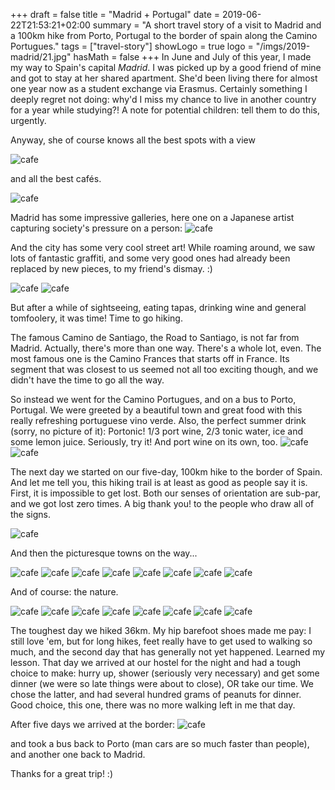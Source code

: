 +++
draft = false
title = "Madrid + Portugal"
date = 2019-06-22T21:53:21+02:00
summary = "A short travel story of a visit to Madrid and a 100km hike from Porto, Portugal to the border of spain along the Camino Portugues."
tags = ["travel-story"]
showLogo = true
logo = "/imgs/2019-madrid/21.jpg"
hasMath = false
+++
In June and July of this year, I made my way to Spain's capital *Madrid*.
I was picked up by a good friend of mine and got to stay at her shared apartment.
She'd been living there for almost one year now as a student exchange via Erasmus.
Certainly something I deeply regret not doing: why'd I miss my chance to live in another country for a year while studying?! A note for potential children: tell them to do this, urgently.

Anyway, she of course knows all the best spots with a view

![cafe](/imgs/2019-madrid/22.jpg)

and all the best cafés.  

![cafe](/imgs/2019-madrid/20.jpg)

Madrid has some impressive galleries, here one on a Japanese artist capturing society's pressure on a person:
![cafe](/imgs/2019-madrid/11.jpg)

And the city has some very cool street art!
While roaming around, we saw lots of fantastic graffiti, and some very good ones had already been replaced by new pieces, to my friend's dismay. :)

![cafe](/imgs/2019-madrid/25.jpg)
![cafe](/imgs/2019-madrid/19.jpg)

But after a while of sightseeing, eating tapas, drinking wine and general tomfoolery, it was time! 
Time to go hiking. 

The famous Camino de Santiago, the Road to Santiago, is not far from Madrid. Actually, there's more than one way. There's a whole lot, even.
The most famous one is the Camino Frances that starts off in France.
Its segment that was closest to us seemed not all too exciting though, and we didn't have the time to go all the way.

So instead we went for the Camino Portugues, and on a bus to Porto, Portugal.
We were greeted by a beautiful town and great food with this really refreshing portuguese vino verde.
Also, the perfect summer drink (sorry, no picture of it): Portonic! 1/3 port wine, 2/3 tonic water, ice and some lemon juice. Seriously, try it! And port wine on its own, too.
![cafe](/imgs/2019-madrid/2.jpg)
![cafe](/imgs/2019-madrid/1.jpg)

The next day we started on our five-day, 100km hike to the border of Spain.
And let me tell you, this hiking trail is at least as good as people say it is.
First, it is impossible to get lost. Both our senses of orientation are sub-par, and we got lost zero times. A big thank you! to the people who draw all of the signs.

![cafe](/imgs/2019-madrid/14.jpg)

And then the picturesque towns on the way...

![cafe](/imgs/2019-madrid/17.jpg)
![cafe](/imgs/2019-madrid/13.jpg)
![cafe](/imgs/2019-madrid/10.jpg)
![cafe](/imgs/2019-madrid/7.jpg)
![cafe](/imgs/2019-madrid/3.jpg)
![cafe](/imgs/2019-madrid/26.jpg)
![cafe](/imgs/2019-madrid/23.jpg)
![cafe](/imgs/2019-madrid/24.jpg)

And of course: the nature.

![cafe](/imgs/2019-madrid/16.jpg)
![cafe](/imgs/2019-madrid/15.jpg)
![cafe](/imgs/2019-madrid/12.jpg)
![cafe](/imgs/2019-madrid/8.jpg)
![cafe](/imgs/2019-madrid/7.jpg)
![cafe](/imgs/2019-madrid/6.jpg)
![cafe](/imgs/2019-madrid/5.jpg)
![cafe](/imgs/2019-madrid/4.jpg)

The toughest day we hiked 36km. My hip barefoot shoes made me pay: I still love 'em, but for long hikes, feet really have to get used to walking so much, and the second day that has generally not yet happened. Learned my lesson.
That day we arrived at our hostel for the night and had a tough choice to make: hurry up, shower (seriously very necessary) and get some dinner (we were so late things were about to close), OR take our time.
We chose the latter, and had several hundred grams of peanuts for dinner. Good choice, this one, there was no more walking left in me that day.

After five days we arrived at the border:
![cafe](/imgs/2019-madrid/18.jpg)

and took a bus back to Porto (man cars are so much faster than people), and another one back to Madrid.

Thanks for a great trip! :)